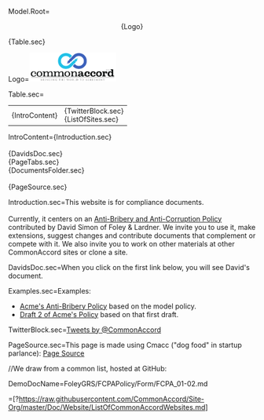 Model.Root=<p align="center">{Logo}</p>{Table.sec}

Logo=<img src="visual/cmacc-trans.png" style="width:35%" />

Table.sec=<table><tr><td>{IntroContent}</td><td>{TwitterBlock.sec}<br>{ListOfSites.sec}</td></tr></table>

IntroContent={Introduction.sec}<br><br>{DavidsDoc.sec}<br>{PageTabs.sec}<br>{DocumentsFolder.sec}<br><br>{PageSource.sec}



Introduction.sec=This website is for compliance documents.<br><br>Currently, it centers on an <a href="index.php?action=doc&file={DemoDocName!!}">Anti-Bribery and Anti-Corruption Policy</a> contributed by David Simon of Foley & Lardner. We invite you to use it, make extensions, suggest changes and contribute documents that complement or compete with it.  We also invite you to work on other materials at other CommonAccord sites or clone a site.

DavidsDoc.sec=When you click on the first link below, you will see David's document.
 
Examples.sec=Examples:<ul><li><span title="Go to Acme's Policy"><a href="index.php?action=source&file=/Deal/Acme-Policies/Acme-AntiBriberyPolicy_01-01.md">Acme's Anti-Bribery Policy</a> based on the model policy.</span><li><span title="Revise Acme's Policy"><a href="index.php?action=source&file=/Deal/Acme-Policies/Acme-AntiBriberyPolicy_01-02.md">Draft 2 of Acme's Policy</a> based on that first draft.</span></ul>


TwitterBlock.sec=<a class="twitter-timeline" href="https://twitter.com/CommonAccord/with_replies" data-widget-id="574817616360964096" width="600" height="300">Tweets by @CommonAccord</a><script>!function(d,s,id){var js,fjs=d.getElementsByTagName(s)[0],p=/^http:/.test(d.location)?'http':'https';if(!d.getElementById(id)){js=d.createElement(s);js.id=id;js.src=p+"://platform.twitter.com/widgets.js";fjs.parentNode.insertBefore(js,fjs);}}(document,"script","twitter-wjs");</script>

PageSource.sec=This page is made using Cmacc ("dog food" in startup parlance): <a href="index.php?action=source&file=ZZZ/landing.md">Page Source</a>

//We draw from a common list, hosted at GitHub:

DemoDocName=FoleyGRS/FCPAPolicy/Form/FCPA_01-02.md
 
=[?https://raw.githubusercontent.com/CommonAccord/Site-Org/master/Doc/Website/ListOfCommonAccordWebsites.md]
